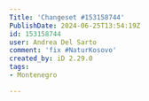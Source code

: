 ```yaml
---
Title: 'Changeset #153158744'
PublishDate: 2024-06-25T13:54:19Z
id: 153158744
user: Andrea Del Sarto
comment: 'fix #NaturKosovo'
created_by: iD 2.29.0
tags:
- Montenegro

---
```

